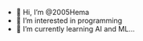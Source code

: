 - 👋 Hi, I’m @2005Hema
- 👀 I’m interested in programming
- 🌱 I’m currently learning AI and ML...
  


